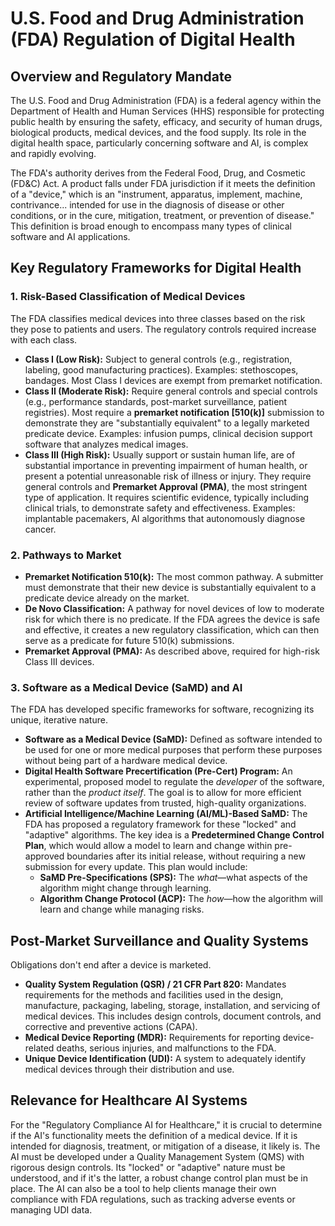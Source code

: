 # U.S. Food and Drug Administration (FDA) Regulation of Digital Health

## Overview and Regulatory Mandate

The U.S. Food and Drug Administration (FDA) is a federal agency within the Department of Health and Human Services (HHS) responsible for protecting public health by ensuring the safety, efficacy, and security of human drugs, biological products, medical devices, and the food supply. Its role in the digital health space, particularly concerning software and AI, is complex and rapidly evolving.

The FDA's authority derives from the Federal Food, Drug, and Cosmetic (FD&C) Act. A product falls under FDA jurisdiction if it meets the definition of a "device," which is an "instrument, apparatus, implement, machine, contrivance... intended for use in the diagnosis of disease or other conditions, or in the cure, mitigation, treatment, or prevention of disease." This definition is broad enough to encompass many types of clinical software and AI applications.

## Key Regulatory Frameworks for Digital Health

### 1. Risk-Based Classification of Medical Devices

The FDA classifies medical devices into three classes based on the risk they pose to patients and users. The regulatory controls required increase with each class.
*   **Class I (Low Risk):** Subject to general controls (e.g., registration, labeling, good manufacturing practices). Examples: stethoscopes, bandages. Most Class I devices are exempt from premarket notification.
*   **Class II (Moderate Risk):** Require general controls and special controls (e.g., performance standards, post-market surveillance, patient registries). Most require a **premarket notification [510(k)]** submission to demonstrate they are "substantially equivalent" to a legally marketed predicate device. Examples: infusion pumps, clinical decision support software that analyzes medical images.
*   **Class III (High Risk):** Usually support or sustain human life, are of substantial importance in preventing impairment of human health, or present a potential unreasonable risk of illness or injury. They require general controls and **Premarket Approval (PMA)**, the most stringent type of application. It requires scientific evidence, typically including clinical trials, to demonstrate safety and effectiveness. Examples: implantable pacemakers, AI algorithms that autonomously diagnose cancer.

### 2. Pathways to Market

*   **Premarket Notification 510(k):** The most common pathway. A submitter must demonstrate that their new device is substantially equivalent to a predicate device already on the market.
*   **De Novo Classification:** A pathway for novel devices of low to moderate risk for which there is no predicate. If the FDA agrees the device is safe and effective, it creates a new regulatory classification, which can then serve as a predicate for future 510(k) submissions.
*   **Premarket Approval (PMA):** As described above, required for high-risk Class III devices.

### 3. Software as a Medical Device (SaMD) and AI

The FDA has developed specific frameworks for software, recognizing its unique, iterative nature.
*   **Software as a Medical Device (SaMD):** Defined as software intended to be used for one or more medical purposes that perform these purposes without being part of a hardware medical device.
*   **Digital Health Software Precertification (Pre-Cert) Program:** An experimental, proposed model to regulate the *developer* of the software, rather than the *product itself*. The goal is to allow for more efficient review of software updates from trusted, high-quality organizations.
*   **Artificial Intelligence/Machine Learning (AI/ML)-Based SaMD:** The FDA has proposed a regulatory framework for these "locked" and "adaptive" algorithms. The key idea is a **Predetermined Change Control Plan**, which would allow a model to learn and change within pre-approved boundaries after its initial release, without requiring a new submission for every update. This plan would include:
    *   **SaMD Pre-Specifications (SPS):** The *what*—what aspects of the algorithm might change through learning.
    *   **Algorithm Change Protocol (ACP):** The *how*—how the algorithm will learn and change while managing risks.

## Post-Market Surveillance and Quality Systems

Obligations don't end after a device is marketed.
*   **Quality System Regulation (QSR) / 21 CFR Part 820:** Mandates requirements for the methods and facilities used in the design, manufacture, packaging, labeling, storage, installation, and servicing of medical devices. This includes design controls, document controls, and corrective and preventive actions (CAPA).
*   **Medical Device Reporting (MDR):** Requirements for reporting device-related deaths, serious injuries, and malfunctions to the FDA.
*   **Unique Device Identification (UDI):** A system to adequately identify medical devices through their distribution and use.

## Relevance for Healthcare AI Systems

For the "Regulatory Compliance AI for Healthcare," it is crucial to determine if the AI's functionality meets the definition of a medical device. If it is intended for diagnosis, treatment, or mitigation of a disease, it likely is. The AI must be developed under a Quality Management System (QMS) with rigorous design controls. Its "locked" or "adaptive" nature must be understood, and if it's the latter, a robust change control plan must be in place. The AI can also be a tool to help clients manage their own compliance with FDA regulations, such as tracking adverse events or managing UDI data.